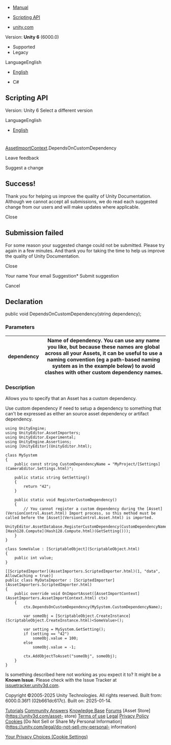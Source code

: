 [ ]()

  * [Manual](../Manual/index.html)
  * [Scripting API](../ScriptReference/index.html)

  * [unity.com](https://unity.com/)

Version: **Unity 6** (6000.0)

  * Supported
  * Legacy

LanguageEnglish

  * [English]()

  * C#

[ ](https://docs.unity3d.com)

## Scripting API

Version: Unity 6 Select a different version

LanguageEnglish

  * [English]()

#
[AssetImportContext](AssetImporters.AssetImportContext.html).DependsOnCustomDependency

Leave feedback

Suggest a change

## Success!

Thank you for helping us improve the quality of Unity Documentation. Although
we cannot accept all submissions, we do read each suggested change from our
users and will make updates where applicable.

Close

## Submission failed

For some reason your suggested change could not be submitted. Please <a>try
again</a> in a few minutes. And thank you for taking the time to help us
improve the quality of Unity Documentation.

Close

Your name Your email Suggestion* Submit suggestion

Cancel

[ ]()

## Declaration

public void DependsOnCustomDependency(string dependency);

### Parameters

dependency | Name of dependency. You can use any name you like, but because these names are global across all your Assets, it can be useful to use a naming convention (eg a path-based naming system as in the example below) to avoid clashes with other custom dependency names.  
---|---  
  
### Description

Allows you to specify that an Asset has a custom dependency.

Use custom dependency if need to setup a dependency to something that can't be
expressed as either an source asset dependency or artifact dependency.

    
    
    using UnityEngine;
    using UnityEditor.AssetImporters;
    using UnityEditor.Experimental;
    using UnityEngine.Assertions;
    using [UnityEditor](UnityEditor.html);  
      
    class MySystem
    {
        public const string CustomDependencyName = "MyProject/[Settings](CameraEditor.Settings.html)";  
      
        public static string GetSetting()
        {
            return "42";
        }  
      
        public static void RegisterCustomDependency()
        {
            // You cannot register a custom dependency during the [Asset](VersionControl.Asset.html) Import process, so this method must be called before the [Asset](VersionControl.Asset.html) is imported.
            UnityEditor.AssetDatabase.RegisterCustomDependency(CustomDependencyName, [Hash128.Compute](Hash128.Compute.html)(GetSetting()));
        }
    }  
      
    class SomeValue : [ScriptableObject](ScriptableObject.html)
    {
        public int value;
    }  
      
    [[ScriptedImporter](AssetImporters.ScriptedImporter.html)(1, "data", AllowCaching = true)]
    public class MyDataImporter : [ScriptedImporter](AssetImporters.ScriptedImporter.html)
    {
        public override void OnImportAsset([AssetImportContext](AssetImporters.AssetImportContext.html) ctx)
        {
            ctx.DependsOnCustomDependency(MySystem.CustomDependencyName);  
      
            var someObj = [ScriptableObject.CreateInstance](ScriptableObject.CreateInstance.html)<SomeValue>();  
      
            var setting = MySystem.GetSetting();
            if (setting == "42")
                someObj.value = 100;
            else
                someObj.value = -1;  
      
            ctx.AddObjectToAsset("someObj", someObj);
        }
    }
    

Is something described here not working as you expect it to? It might be a
**Known Issue**. Please check with the Issue Tracker at
[issuetracker.unity3d.com](https://issuetracker.unity3d.com).

Copyright ©2005-2025 Unity Technologies. All rights reserved. Built from:
6000.0.36f1 (02b661dc617c). Built on: 2025-01-14.

[Tutorials](https://unity3d.com/learn) [Community
Answers](https://answers.unity3d.com) [Knowledge
Base](https://support.unity3d.com/hc/en-us)
[Forums](https://forum.unity3d.com) [Asset Store](https://unity3d.com/asset-
store) [Terms of use](https://docs.unity3d.com/Manual/TermsOfUse.html)
[Legal](https://unity.com/legal) [Privacy
Policy](https://unity.com/legal/privacy-policy)
[Cookies](https://unity.com/legal/cookie-policy) [Do Not Sell or Share My
Personal Information](https://unity.com/legal/do-not-sell-my-personal-
information)

[Your Privacy Choices (Cookie Settings)](javascript:void\(0\);)

